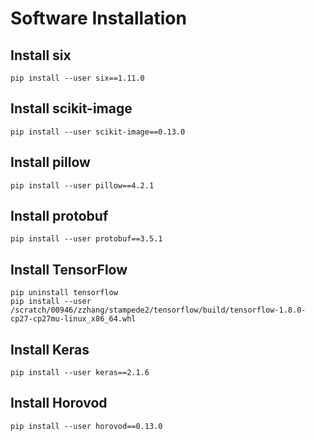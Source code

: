 # Software Installation

## Install six
```
pip install --user six==1.11.0
```

## Install scikit-image
```
pip install --user scikit-image==0.13.0
```

## Install pillow
```
pip install --user pillow==4.2.1
```

## Install protobuf
```
pip install --user protobuf==3.5.1
```

## Install TensorFlow
```
pip uninstall tensorflow
pip install --user /scratch/00946/zzhang/stampede2/tensorflow/build/tensorflow-1.8.0-cp27-cp27mu-linux_x86_64.whl
```

## Install Keras
```
pip install --user keras==2.1.6
```

## Install Horovod
```
pip install --user horovod==0.13.0
```
